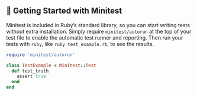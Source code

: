 ## 🔧 Getting Started with Minitest
Minitest is included in Ruby’s standard library, so you can start writing tests without extra installation. Simply require `minitest/autorun` at the top of your test file to enable the automatic test runner and reporting. Then run your tests with `ruby`, like `ruby test_example.rb`, to see the results.

```ruby
require 'minitest/autorun'

class TestExample < Minitest::Test
  def test_truth
    assert true
  end
end
```